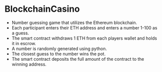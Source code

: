 # BlockchainCasino
- Number guessing game that utilizes the Ethereum blockchain.
- Each participant enters their ETH address and enters a number 1-100 as a guess.
- The smart contract withdraws 1 ETH from each players wallet and holds it in escrow.
- A number is randomly generated using python.
- The closest guess to the number wins the pot.
- The smart contract deposits the full amount of the contract to the winning address.
  

